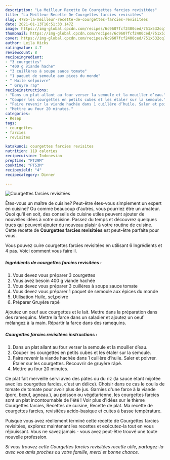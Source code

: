 ```yaml
---
description: "La Meilleur Recette De Courgettes farcies revisitées"
title: "La Meilleur Recette De Courgettes farcies revisitées"
slug: 4785-la-meilleur-recette-de-courgettes-farcies-revisitees
date: 2021-01-13T16:51:33.147Z
image: https://img-global.cpcdn.com/recipes/6c9607fcf2400ced/751x532cq70/courgettes-farcies-revisitees-photo-principale-de-la-recette.jpg
thumbnail: https://img-global.cpcdn.com/recipes/6c9607fcf2400ced/751x532cq70/courgettes-farcies-revisitees-photo-principale-de-la-recette.jpg
cover: https://img-global.cpcdn.com/recipes/6c9607fcf2400ced/751x532cq70/courgettes-farcies-revisitees-photo-principale-de-la-recette.jpg
author: Leila Hicks
ratingvalue: 4.7
reviewcount: 8
recipeingredient:
- "3 courgettes"
- "400 g viande hache"
- "3 cuillères à soupe sauce tomate"
- "1 paquet de semoule aux pices du monde"
- " Huile selpoivre"
- " Gruyre rap"
recipeinstructions:
- "Dans un plat allant au four verser la semoule et la mouiller d’eau."
- "Couper les courgettes en petits cubes et les étaler sur la semoule."
- "Faire revenir la viande hachée dans 1 cuillère d’huile. Saler et poivrer. Étaler sur les courgettes. Recouvrir de gruyère râpé."
- "Mettre au four 20 minutes."
categories:
- Resep
tags:
- courgettes
- farcies
- revisites

katakunci: courgettes farcies revisites 
nutrition: 119 calories
recipecuisine: Indonesian
preptime: "PT29M"
cooktime: "PT53M"
recipeyield: "4"
recipecategory: Dinner

---
```



![Courgettes farcies revisitées](https://img-global.cpcdn.com/recipes/6c9607fcf2400ced/751x532cq70/courgettes-farcies-revisitees-photo-principale-de-la-recette.jpg)

Êtes-vous un maître de cuisine? Peut-être êtes-vous simplement un expert en cuisine? Ou comme beaucoup d'autres, vous pourriez être un amateur. Quoi qu'il en soit, des conseils de cuisine utiles peuvent ajouter de nouvelles idées à votre cuisine. Passez du temps et découvrez quelques trucs qui peuvent ajouter du nouveau plaisir à votre routine de cuisine. Cette recette de <strong> Courgettes farcies revisitées </strong> est peut-être parfaite pour vous.

<!--inarticleads1-->

Vous pouvez cuire courgettes farcies revisitées en utilisant 6 Ingrédients et 4 pas. Voici comment vous faire il.

##### Ingrédients de courgettes farcies revisitées :

1. Vous devez vous préparer 3 courgettes
1. Vous avez besoin 400 g viande hachée
1. Vous devez vous préparer 3 cuillères à soupe sauce tomate
1. Vous devez vous préparer 1 paquet de semoule aux épices du monde
1. Utilisation  Huile, sel,poivre
1. Préparer  Gruyère rapé


Ajoutez un oeuf aux courgettes et le lait. Mettre dans la préparation dans des ramequins. Mettre la farce dans un saladier et ajoutez un oeuf mélangez à la main. Répartir la farce dans des ramequins. 

<!--inarticleads2-->

##### Courgettes farcies revisitées instructions :

1. Dans un plat allant au four verser la semoule et la mouiller d’eau.
1. Couper les courgettes en petits cubes et les étaler sur la semoule.
1. Faire revenir la viande hachée dans 1 cuillère d’huile. Saler et poivrer. Étaler sur les courgettes. Recouvrir de gruyère râpé.
1. Mettre au four 20 minutes.


Ce plat fait merveille servi avec des pâtes ou du riz (la sauce étant mijotée avec les courgettes farcies, c&#39;est un délice). Choisir dans ce cas le coulis de tomate de tomate pour avoir plus de jus. Garnies d&#39;une farce à la viande (porc, bœuf, agneau.), au poisson ou végétarienne, les courgettes farcies sont un plat incontournable de l&#39;été ! Voir plus d&#39;idées sur le thème Courgettes farcies, Recettes de cuisine, Recette de plat. Ma recette de courgettes farcies, revisitées acido-basique et cuites à basse température. 

<!--inarticleads1-->

<p>
Puisque vous avez réellement terminé cette recette de Courgettes farcies revisitées, explorez maintenant les recettes et exécutez-la tout en vous réjouissant. Vous ne savez jamais - vous avez peut-être trouvé une toute nouvelle profession.
</p>

<p>
<i>Si vous trouvez cette Courgettes farcies revisitées recette utile, partagez-la avec vos amis proches ou votre famille, merci et bonne chance.</i>
</p>

